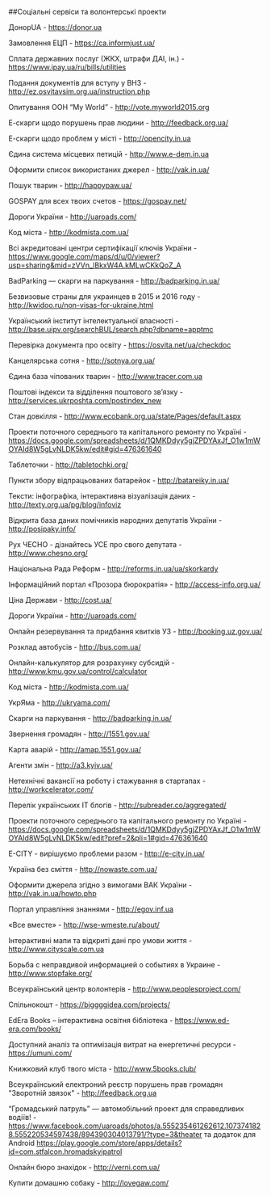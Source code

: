 ##Соціальні сервіси та волонтерські проекти

ДонорUA - https://donor.ua  

Замовлення ЕЦП - https://ca.informjust.ua/  

Сплата державних послуг (ЖКХ, штрафи ДАІ, ін.) - https://www.ipay.ua/ru/bills/utilities  

Подання документів для вступу у ВНЗ - http://ez.osvitavsim.org.ua/instruction.php  

Опитування ООН “My World” - http://vote.myworld2015.org  

Е-скарги щодо порушень прав людини - http://feedback.org.ua/  

Е-скарги щодо проблем у місті - http://opencity.in.ua  

Єдина система місцевих петицій - http://www.e-dem.in.ua  

Оформити список використаних джерел - http://vak.in.ua/  

Пошук тварин - http://happypaw.ua/  

GOSPAY для всех твоих счетов - https://gospay.net/  

Дороги України - http://uaroads.com/  

Код міста - http://kodmista.com.ua/  

Всі акредитовані центри сертифікації ключів України - https://www.google.com/maps/d/u/0/viewer?usp=sharing&mid=zVVn_lBkxW4A.kMLwCKkQoZ_A  

BadParking — скарги на паркування - http://badparking.in.ua/  

Безвизовые страны для украинцев в 2015 и 2016 году - http://kwidoo.ru/non-visas-for-ukraine.html  

Український інститут інтелектуальної власності - http://base.uipv.org/searchBUL/search.php?dbname=apptmc  

Перевірка документа про освіту - https://osvita.net/ua/checkdoc  

Канцелярська сотня - http://sotnya.org.ua/  

Єдина база чіпованих тварин - http://www.tracer.com.ua  

Поштові індекси та відділення поштового зв’язку - http://services.ukrposhta.com/postindex_new  

Стан довкілля - http://www.ecobank.org.ua/state/Pages/default.aspx  

Проекти поточного середнього та капітального ремонту по Україні - https://docs.google.com/spreadsheets/d/1QMKDdyy5gjZPDYAxJf_O1w1mWOYAId8W5gLvNLDK5kw/edit#gid=476361640  

Таблеточки - http://tabletochki.org/  

Пункти збору відпрацьованих батарейок - http://batareiky.in.ua/  

Тексти: інфографіка, інтерактивна візуалізація даних - http://texty.org.ua/pg/blog/infoviz  

Відкрита база даних помічників народних депутатів України - http://posipaky.info/  

Рух ЧЕСНО - дізнайтесь УСЕ про свого депутата - http://www.chesno.org/  

Національна Рада Реформ - http://reforms.in.ua/ua/skorkardy  

Інформаційний портал «Прозора бюрократія» - http://access-info.org.ua/  

Ціна Держави - http://cost.ua/  

Дороги України - http://uaroads.com/  

Онлайн резервування та придбання квиткiв УЗ - http://booking.uz.gov.ua/  

Розклад автобусів - http://bus.com.ua/  

Онлайн-калькулятор для розрахунку субсидій - http://www.kmu.gov.ua/control/calculator  

Код міста - http://kodmista.com.ua/  

УкрЯма - http://ukryama.com/  

Скарги на паркування - http://badparking.in.ua/  

Звернення громадян - http://1551.gov.ua/  

Карта аварій - http://amap.1551.gov.ua/  

Агенти змін - http://a3.kyiv.ua/  

Нетехнічні вакансії на роботу і стажування в стартапах  - http://workcelerator.com/  

Перелік українських ІТ блогів - http://subreader.co/aggregated/  

Проекти поточного середнього та капітального ремонту по Україні - https://docs.google.com/spreadsheets/d/1QMKDdyy5gjZPDYAxJf_O1w1mWOYAId8W5gLvNLDK5kw/edit?pref=2&pli=1#gid=476361640  

E-CITY - вирішуємо проблеми разом - http://e-city.in.ua/  

Україна без сміття - http://nowaste.com.ua/  

Оформити джерела згідно з вимогами ВАК України - http://vak.in.ua/howto.php  

Портал управління знаннями - http://egov.inf.ua

«Все вместе» - http://wse-wmeste.ru/about/  

Інтерактивні мапи та відкриті дані про умови життя - http://www.cityscale.com.ua  

Борьба с неправдивой информацией о событиях в Украине - http://www.stopfake.org/    

Всеукраїнський центр волонтерів - http://www.peoplesproject.com/  

Спільнокошт - https://biggggidea.com/projects/  

EdEra Books – інтерактивна освітня бібліотека - https://www.ed-era.com/books/  

Доступний аналіз та оптимізація витрат на енергетичні ресурси - https://umuni.com/  

Книжковий клуб твого міста - http://www.5books.club/  

Всеукраїнський електроний реєстр порушень прав громадян "Зворотній звязок" - http://feedback.org.ua  

“Громадський патруль” — автомобільний проект для справедливих водіїв!  - https://www.facebook.com/uaroads/photos/a.555235461262612.1073741828.555220534597438/894390304013791/?type=3&theater та додаток для Android https://play.google.com/store/apps/details?id=com.stfalcon.hromadskyipatrol    

Онлайн бюро знахідок - http://verni.com.ua/  

Купити домашню собаку - http://lovegaw.com/  